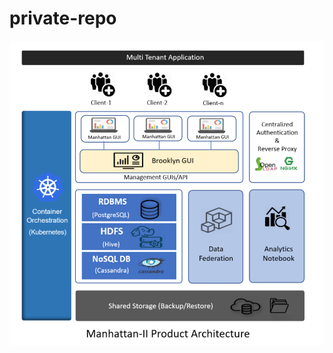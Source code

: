 # private-repo



![test](https://github.com/anshuman199/private-repo/blob/master/images/architecture-of-manhattan.png?login=anshuman199&token=53fcab516a4990b5cdaa8c0ea1d854237b235809)
